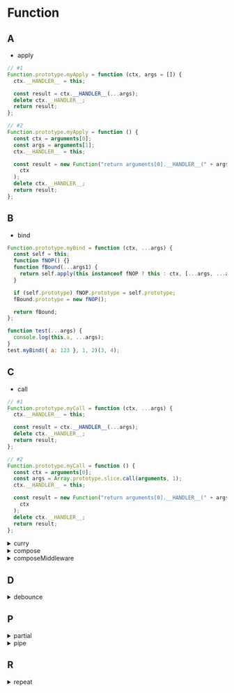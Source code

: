 # Function

## A

- apply

```js
// #1
Function.prototype.myApply = function (ctx, args = []) {
  ctx.__HANDLER__ = this;

  const result = ctx.__HANDLER__(...args);
  delete ctx.__HANDLER__;
  return result;
};

// #2
Function.prototype.myApply = function () {
  const ctx = arguments[0];
  const args = arguments[1];
  ctx.__HANDLER__ = this;

  const result = new Function("return arguments[0].__HANDLER__(" + args + ")")(
    ctx
  );
  delete ctx.__HANDLER__;
  return result;
};
```


## B

- bind

```js
Function.prototype.myBind = function (ctx, ...args) {
  const self = this;
  function fNOP() {}
  function fBound(...args1) {
    return self.apply(this instanceof fNOP ? this : ctx, [...args, ...args1]);
  }

  if (self.prototype) fNOP.prototype = self.prototype;
  fBound.prototype = new fNOP();

  return fBound;
};

function test(...args) {
  console.log(this.a, ...args);
}
test.myBind({ a: 123 }, 1, 2)(3, 4);
```

## C

- call

```js
// #1
Function.prototype.myCall = function (ctx, ...args) {
  ctx.__HANDLER__ = this;

  const result = ctx.__HANDLER__(...args);
  delete ctx.__HANDLER__;
  return result;
};

// #2
Function.prototype.myCall = function () {
  const ctx = arguments[0];
  const args = Array.prototype.slice.call(arguments, 1);
  ctx.__HANDLER__ = this;

  const result = new Function("return arguments[0].__HANDLER__(" + args + ")")(
    ctx
  );
  delete ctx.__HANDLER__;
  return result;
};
```

</details>

<details>
<summary>curry</summary>

```js
const curry = (fun, ...args) => {
  if (args.length >= fun.length) return fun(...args);
  return (...args1) => curry(fun, ...args, ...args1);
};

const add = (a, b, c, d) => a + b + c + d;

curry(add)(1, 2, 3, 4);
curry(add, 1, 2)(3, 4);
```

</details>

<details>
<summary>compose</summary>

```js
const compose = (...funs) => funs.reduce((a, b) => (...args) => a(b(...args)));

compose(
  (a) => a + 2,
  (a) => a * 2
)(2);
```

</details>

<details>
<summary>composeMiddleware</summary>

```js
const composeMiddleware = (middlewares) => {
  const next = (i) => {
    const middleware = middlewares[i];
    return middleware && middleware(next.bind(null, i + 1));
  };
  next(0);
};

composeMiddleware([
  async (next) => {
    console.log("1 start");
    await next();
    console.log("1 end");
  },
  async (next) => {
    console.log("2 start");
    await next();
    console.log("2 end");
  },
  async (next) => {
    console.log("3 start");
    next();
    console.log("3 end");
  },
]);
```

</details>

## D

<details>
<summary>debounce</summary>

```js
const debounce = (fun, delay) => {
  let timer;
  return () => {
    clearTimeout(timer);
    timer = setTimeout(fun, delay);
  };
};

debounce(() => console.log("test"), 3000);
```

</details>

## P

<details>
<summary>partial</summary>

```js
function partial(fn, ...args) {
  return (...arg) => {
    args.forEach((t, i) => {
      if (t === partial.__) args[i] = arg.shift()
    })
    return fn(...args, ...arg)
  }
}
partial.__ = `__partial_placeholder__`

const test = (a, b, c, d) => a + b + c + d
partial(test, partial.__, 2)(3, 4, 5)
```

</details>

<details>
<summary>pipe</summary>

```js
const pipe = (...funs) => funs.reduce((a, b) => (...args) => b(a(...args)));

pipe(
  (a) => a + 2,
  (a) => a * 2
)(2);
```

</details>

## R

<details>
<summary>repeat</summary>

```js
const repeat = (str, length) => Array.from({ length }, () => str).join("");
const repeat = (str, length, index = 0, res = "") => {
  while (index++ < length) res += str;
  return res;
};

repeat("d", 3);
```

</details>

